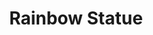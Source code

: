 ---
pid: CH802
title: Rainbow Statue
location_transcription: Rittenhouse Sq.
zipcode: '18425'
outside_phl: 'Greeley PA '
neighborhood: 
age: '56'
age_range: 50-59
instagram: 
image_file_name: CH_802.jpg
proposal_transcription: Gender Neutral statue that represents the //Freedom// to express
  your own true self.
topic: Gender Identity,Freedom
topic_summary: 0, 0
type: Sculpture Statue
keywords_other: 
credit: Skaati LeMaire
image_labels: 
twitter: 
facebook: 
permalink: "/monuments/ch802/"
layout: item-page
---